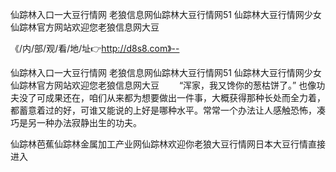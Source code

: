 仙踪林入口一大豆行情网
老狼信息网仙踪林大豆行情网51
仙踪林大豆行情网少女
仙踪林官方网站欢迎您老狼信息网大豆


《/内/部/观/看/地/址👉http://d8s8.com》--

仙踪林入口一大豆行情网
老狼信息网仙踪林大豆行情网51
仙踪林大豆行情网少女
仙踪林官方网站欢迎您老狼信息网大豆
　　“浑家，我又馋你的葱枯饼了。”
也像功夫没了可成果还在，咱们从来都为想要做出一件事，大概获得那种长处而全力着，都蓄意着过的好，可谁又能说的上好是哪种水平。常常一个办法让人感触恐怖，凑巧是另一种办法寂静出生的功夫。





仙踪林芭蕉仙踪林金属加工产业网仙踪林欢迎你老狼大豆行情网日本大豆行情直接进入
